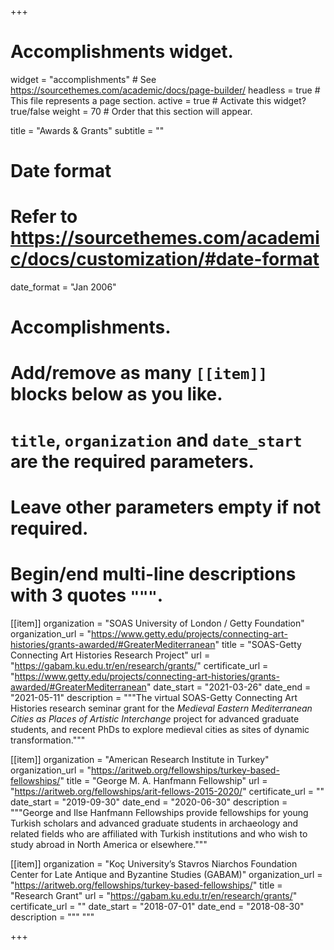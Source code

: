 +++
# Accomplishments widget.
widget = "accomplishments"  # See https://sourcethemes.com/academic/docs/page-builder/
headless = true  # This file represents a page section.
active = true  # Activate this widget? true/false
weight = 70  # Order that this section will appear.

title = "Awards & Grants"
subtitle = ""

# Date format
#   Refer to https://sourcethemes.com/academic/docs/customization/#date-format
date_format = "Jan 2006"

# Accomplishments.
#   Add/remove as many `[[item]]` blocks below as you like.
#   `title`, `organization` and `date_start` are the required parameters.
#   Leave other parameters empty if not required.
#   Begin/end multi-line descriptions with 3 quotes `"""`.

[[item]]
  organization = "SOAS University of London / Getty Foundation"
  organization_url = "https://www.getty.edu/projects/connecting-art-histories/grants-awarded/#GreaterMediterranean"
  title = "SOAS-Getty Connecting Art Histories Research Project"
  url = "https://gabam.ku.edu.tr/en/research/grants/"
  certificate_url = "https://www.getty.edu/projects/connecting-art-histories/grants-awarded/#GreaterMediterranean"
  date_start = "2021-03-26"
  date_end = "2021-05-11"
  description = """The virtual SOAS-Getty Connecting Art Histories research seminar grant for the _Medieval Eastern Mediterranean Cities as Places of Artistic Interchange_ project for advanced graduate students, and recent PhDs to explore medieval cities as sites of dynamic transformation."""

[[item]]
  organization = "American Research Institute in Turkey"
  organization_url = "https://aritweb.org/fellowships/turkey-based-fellowships/"
  title = "George M. A. Hanfmann Fellowship"
  url = "https://aritweb.org/fellowships/arit-fellows-2015-2020/"
  certificate_url = ""
  date_start = "2019-09-30"
  date_end = "2020-06-30"
  description = """George and Ilse Hanfmann Fellowships provide fellowships for young Turkish scholars and advanced graduate students in archaeology and related fields who are affiliated with Turkish institutions and who wish to study abroad in North America or elsewhere."""

[[item]]
  organization = "Koç University’s Stavros Niarchos Foundation Center for Late Antique and Byzantine Studies (GABAM)"
  organization_url = "https://aritweb.org/fellowships/turkey-based-fellowships/"
  title = "Research Grant"
  url = "https://gabam.ku.edu.tr/en/research/grants/"
  certificate_url = ""
  date_start = "2018-07-01"
  date_end = "2018-08-30"
  description = """ """

+++
